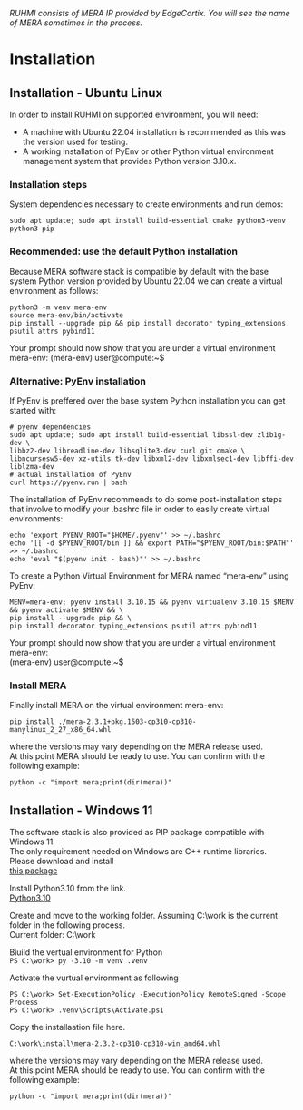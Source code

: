 *RUHMI consists of MERA IP provided by EdgeCortix. You will see the name of MERA sometimes in the process.*

# Installation  

## Installation - Ubuntu Linux  
In order to install RUHMI on supported environment, you will need:
* A machine with Ubuntu 22.04 installation is recommended as this was the version used for testing.
* A working installation of PyEnv or other Python virtual environment management system that provides Python
version 3.10.x.

### Installation steps  
System dependencies necessary to create environments and run demos:

```
sudo apt update; sudo apt install build-essential cmake python3-venv python3-pip
```

### Recommended: use the default Python installation  
Because MERA software stack is compatible by default with the base system Python version provided by Ubuntu 22.04
we can create a virtual environment as follows:

```
python3 -m venv mera-env
source mera-env/bin/activate
pip install --upgrade pip && pip install decorator typing_extensions psutil attrs pybind11
```

Your prompt should now show that you are under a virtual environment mera-env:
(mera-env) user@compute:~$

### Alternative: PyEnv installation
If PyEnv is preffered over the base system Python installation you can get started with:

```
# pyenv dependencies
sudo apt update; sudo apt install build-essential libssl-dev zlib1g-dev \  
libbz2-dev libreadline-dev libsqlite3-dev curl git cmake \  
libncursesw5-dev xz-utils tk-dev libxml2-dev libxmlsec1-dev libffi-dev liblzma-dev  
# actual installation of PyEnv  
curl https://pyenv.run | bash  
```

The installation of PyEnv recommends to do some post-installation steps that involve to modify your .bashrc file in
order to easily create virtual environments:

```
echo 'export PYENV_ROOT="$HOME/.pyenv"' >> ~/.bashrc  
echo '[[ -d $PYENV_ROOT/bin ]] && export PATH="$PYENV_ROOT/bin:$PATH"' >> ~/.bashrc  
echo 'eval "$(pyenv init - bash)"' >> ~/.bashrc  
```

To create a Python Virtual Environment for MERA named “mera-env” using PyEnv:  

```
MENV=mera-env; pyenv install 3.10.15 && pyenv virtualenv 3.10.15 $MENV && pyenv activate $MENV && \  
pip install --upgrade pip && \  
pip install decorator typing_extensions psutil attrs pybind11  
```

Your prompt should now show that you are under a virtual environment mera-env:  
(mera-env) user@compute:~$  

### Install MERA  
Finally install MERA on the virtual environment mera-env:  

```
pip install ./mera-2.3.1+pkg.1503-cp310-cp310-manylinux_2_27_x86_64.whl  
```

where the versions may vary depending on the MERA release used.  
At this point MERA should be ready to use. You can confirm with the following example:  

```
python -c "import mera;print(dir(mera))"  
```

## Installation - Windows 11  
The software stack is also provided as PIP package compatible with Windows 11.  
The only requirement needed on Windows are C++ runtime libraries.   
Please download and install   
[this package](https://aka.ms/vs/17/release/vc_redist.x64.exe)   

Install Python3.10 from the link.  
[Python3.10](https://www.python.org/downloads/release/python-3105/)  

Create and move to the working folder. Assuming C:\work is the current folder in the following process.   
Current folder: C:\work

Biuild the vertual environment for Python  
``
PS C:\work> py -3.10 -m venv .venv  
``

Activate the vurtual environment as following   
```
PS C:\work> Set-ExecutionPolicy -ExecutionPolicy RemoteSigned -Scope Process  
PS C:\work> .venv\Scripts\Activate.ps1  
```

Copy the installaation file here.  
```
C:\work\install\mera-2.3.2-cp310-cp310-win_amd64.whl  
```

where the versions may vary depending on the MERA release used.  
At this point MERA should be ready to use. You can confirm with the following example:  

```
python -c "import mera;print(dir(mera))"  
```

